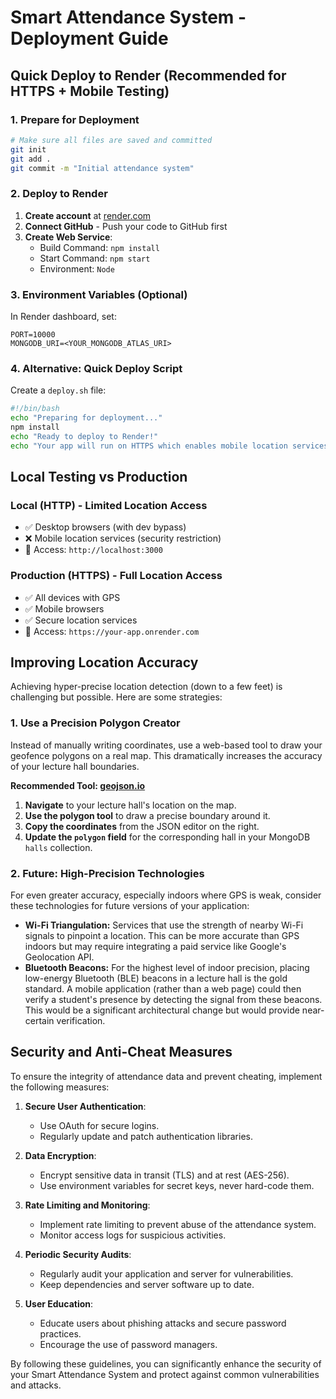 # Smart Attendance System - Deployment Guide

## Quick Deploy to Render (Recommended for HTTPS + Mobile Testing)

### 1. Prepare for Deployment

```bash
# Make sure all files are saved and committed
git init
git add .
git commit -m "Initial attendance system"
```

### 2. Deploy to Render

1. **Create account** at [render.com](https://render.com)
2. **Connect GitHub** - Push your code to GitHub first
3. **Create Web Service**:
   - Build Command: `npm install`
   - Start Command: `npm start`
   - Environment: `Node`

### 3. Environment Variables (Optional)
In Render dashboard, set:
```
PORT=10000
MONGODB_URI=<YOUR_MONGODB_ATLAS_URI>
```

### 4. Alternative: Quick Deploy Script

Create a `deploy.sh` file:

```bash
#!/bin/bash
echo "Preparing for deployment..."
npm install
echo "Ready to deploy to Render!"
echo "Your app will run on HTTPS which enables mobile location services"
```

## Local Testing vs Production

### Local (HTTP) - Limited Location Access
- ✅ Desktop browsers (with dev bypass)
- ❌ Mobile location services (security restriction)
- 🔗 Access: `http://localhost:3000`

### Production (HTTPS) - Full Location Access
- ✅ All devices with GPS
- ✅ Mobile browsers
- ✅ Secure location services
- 🔗 Access: `https://your-app.onrender.com`

## Improving Location Accuracy

Achieving hyper-precise location detection (down to a few feet) is challenging but possible. Here are some strategies:

### 1. Use a Precision Polygon Creator

Instead of manually writing coordinates, use a web-based tool to draw your geofence polygons on a real map. This dramatically increases the accuracy of your lecture hall boundaries.

**Recommended Tool: [geojson.io](http://geojson.io/)**

1.  **Navigate** to your lecture hall's location on the map.
2.  **Use the polygon tool** to draw a precise boundary around it.
3.  **Copy the coordinates** from the JSON editor on the right.
4.  **Update the `polygon` field** for the corresponding hall in your MongoDB `halls` collection.

### 2. Future: High-Precision Technologies

For even greater accuracy, especially indoors where GPS is weak, consider these technologies for future versions of your application:

*   **Wi-Fi Triangulation:** Services that use the strength of nearby Wi-Fi signals to pinpoint a location. This can be more accurate than GPS indoors but may require integrating a paid service like Google's Geolocation API.
*   **Bluetooth Beacons:** For the highest level of indoor precision, placing low-energy Bluetooth (BLE) beacons in a lecture hall is the gold standard. A mobile application (rather than a web page) could then verify a student's presence by detecting the signal from these beacons. This would be a significant architectural change but would provide near-certain verification.

## Security and Anti-Cheat Measures

To ensure the integrity of attendance data and prevent cheating, implement the following measures:

1. **Secure User Authentication**:
   - Use OAuth for secure logins.
   - Regularly update and patch authentication libraries.

2. **Data Encryption**:
   - Encrypt sensitive data in transit (TLS) and at rest (AES-256).
   - Use environment variables for secret keys, never hard-code them.

3. **Rate Limiting and Monitoring**:
   - Implement rate limiting to prevent abuse of the attendance system.
   - Monitor access logs for suspicious activities.

4. **Periodic Security Audits**:
   - Regularly audit your application and server for vulnerabilities.
   - Keep dependencies and server software up to date.

5. **User Education**:
   - Educate users about phishing attacks and secure password practices.
   - Encourage the use of password managers.

By following these guidelines, you can significantly enhance the security of your Smart Attendance System and protect against common vulnerabilities and attacks.
